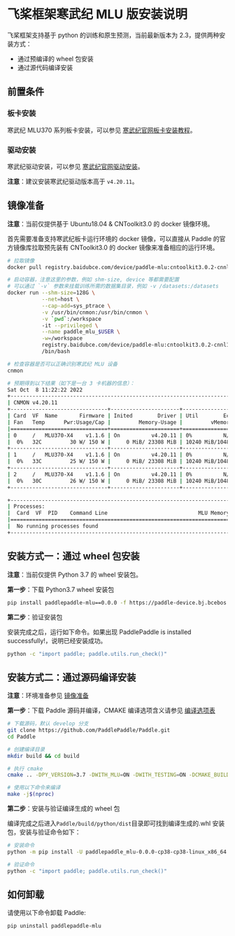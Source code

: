 # 飞桨框架寒武纪 MLU 版安装说明

飞桨框架支持基于 python 的训练和原生预测，当前最新版本为 2.3，提供两种安装方式：

- 通过预编译的 wheel 包安装
- 通过源代码编译安装

## 前置条件

### 板卡安装

寒武纪 MLU370 系列板卡安装，可以参见 [寒武纪官网板卡安装教程](https://developer.cambricon.com/index/curriculum/details/id/38/classid/7.html)。

### 驱动安装

寒武纪驱动安装，可以参见 [寒武纪官网驱动安装](https://www.cambricon.com/docs/sdk_1.6.0/driver_4.20.12/user_guide_4.20.12/index.html)。

**注意**：建议安装寒武纪驱动版本高于 `v4.20.11`。


## 镜像准备

**注意**：当前仅提供基于 Ubuntu18.04 & CNToolkit3.0 的 docker 镜像环境。

首先需要准备支持寒武纪板卡运行环境的 docker 镜像，可以直接从 Paddle 的官方镜像库拉取预先装有 CNToolkit3.0 的 docker 镜像来准备相应的运行环境。

```bash
# 拉取镜像
docker pull registry.baidubce.com/device/paddle-mlu:cntoolkit3.0.2-cnnl1.13.0

# 启动容器，注意这里的参数，例如 shm-size, device 等都需要配置
# 可以通过 `-v` 参数来挂载训练所需的数据集目录，例如 -v /datasets:/datasets
docker run --shm-size=128G \
           --net=host \
           --cap-add=sys_ptrace \
           -v /usr/bin/cnmon:/usr/bin/cnmon \
           -v `pwd`:/workspace
           -it --privileged \
           --name paddle_mlu_$USER \
           -w=/workspace
           registry.baidubce.com/device/paddle-mlu:cntoolkit3.0.2-cnnl1.13.0 \
           /bin/bash

# 检查容器是否可以正确识别寒武纪 MLU 设备
cnmon

# 预期得到以下结果（如下是一台 3 卡机器的信息）：
Sat Oct  8 11:22:22 2022
+------------------------------------------------------------------------------+
| CNMON v4.20.11                                                               |
+-------------------------------+----------------------+-----------------------+
| Card  VF  Name       Firmware | Inited        Driver | Util        Ecc-Error |
| Fan   Temp      Pwr:Usage/Cap |         Memory-Usage |         vMemory-Usage |
|===============================+======================+=======================|
| 0     /   MLU370-X4    v1.1.6 | On          v4.20.11 | 0%          N/A       |
|  0%   32C         30 W/ 150 W |     0 MiB/ 23308 MiB | 10240 MiB/1048576 MiB |
+-------------------------------+----------------------+-----------------------+
| 1     /   MLU370-X4    v1.1.6 | On          v4.20.11 | 0%          N/A       |
|  0%   33C         25 W/ 150 W |     0 MiB/ 23308 MiB | 10240 MiB/1048576 MiB |
+-------------------------------+----------------------+-----------------------+
| 2     /   MLU370-X4    v1.1.6 | On          v4.20.11 | 0%          N/A       |
|  0%   30C         26 W/ 150 W |     0 MiB/ 23308 MiB | 10240 MiB/1048576 MiB |
+-------------------------------+----------------------+-----------------------+

+------------------------------------------------------------------------------+
| Processes:                                                                   |
|  Card  VF  PID    Command Line                             MLU Memory Usage  |
|==============================================================================|
|  No running processes found                                                  |
+------------------------------------------------------------------------------+
```

## 安装方式一：通过 wheel 包安装

**注意**：当前仅提供 Python 3.7 的 wheel 安装包。

**第一步**：下载 Python3.7 wheel 安装包

```bash
pip install paddlepaddle-mlu==0.0.0 -f https://paddle-device.bj.bcebos.com/develop/mlu/develop.html
```

**第二步**：验证安装包

安装完成之后，运行如下命令。如果出现 PaddlePaddle is installed successfully!，说明已经安装成功。

```bash
python -c "import paddle; paddle.utils.run_check()"
```

## 安装方式二：通过源码编译安装

**注意**：环境准备参见 [镜像准备](./paddle_install_cn.md#jingxiangzhunbei)

**第一步**：下载 Paddle 源码并编译，CMAKE 编译选项含义请参见 [编译选项表](https://www.paddlepaddle.org.cn/documentation/docs/zh/develop/install/Tables.html#Compile)

```bash
# 下载源码，默认 develop 分支
git clone https://github.com/PaddlePaddle/Paddle.git
cd Paddle

# 创建编译目录
mkdir build && cd build

# 执行 cmake
cmake .. -DPY_VERSION=3.7 -DWITH_MLU=ON -DWITH_TESTING=ON -DCMAKE_BUILD_TYPE=Release -DWITH_DISTRIBUTE=ON -DWITH_CNCL=ON

# 使用以下命令来编译
make -j$(nproc)
```

**第二步**：安装与验证编译生成的 wheel 包

编译完成之后进入`Paddle/build/python/dist`目录即可找到编译生成的.whl 安装包，安装与验证命令如下：

```bash
# 安装命令
python -m pip install -U paddlepaddle_mlu-0.0.0-cp38-cp38-linux_x86_64.whl

# 验证命令
python -c "import paddle; paddle.utils.run_check()"
```

## 如何卸载

请使用以下命令卸载 Paddle:

```bash
pip uninstall paddlepaddle-mlu
```
